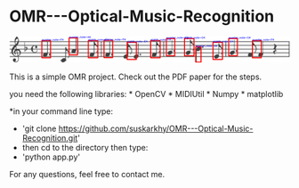 # OMR---Optical-Music-Recognition

![](app/static/upload_files/img_5.png)

This is a simple OMR project. Check out the PDF paper for the steps.

you need the following libraries:
    * OpenCV
    * MIDIUtil
    * Numpy
    * matplotlib
    
*in your command line type:
* 'git clone https://github.com/suskarkhy/OMR---Optical-Music-Recognition.git'
* then cd to the directory then type:
* 'python app.py'

    
For any questions, feel free to contact me.


